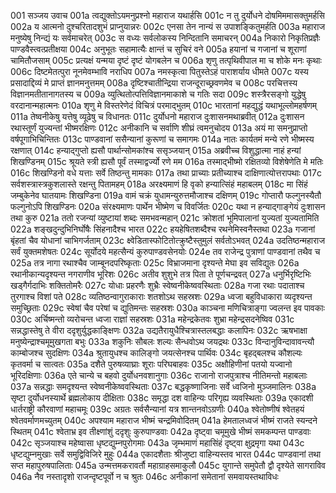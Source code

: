 001	सञ्जय उवाच
001a	त्वद्युक्तोऽयमनुप्रश्नो महाराज यथार्हसि
001c	न तु दुर्योधने दोषमिममासक्तुमर्हसि
002a	य आत्मनो दुश्चरितादशुभं प्राप्नुयान्नरः
002c	एनसा तेन नान्यं स उपाशङ्कितुमर्हति
003a	महाराज मनुष्येषु निन्द्यं यः सर्वमाचरेत्
003c	स वध्यः सर्वलोकस्य निन्दितानि समाचरन्
004a	निकारो निकृतिप्रज्ञैः पाण्डवैस्त्वत्प्रतीक्षया
004c	अनुभूतः सहामात्यैः क्षान्तं च सुचिरं वने
005a	हयानां च गजानां च शूराणां चामितौजसाम्
005c	प्रत्यक्षं यन्मया दृष्टं दृष्टं योगबलेन च
006a	शृणु तत्पृथिवीपाल मा च शोके मनः कृथाः
006c	दिष्टमेतत्पुरा नूनमेवम्भावि नराधिप
007a	नमस्कृत्वा पितुस्तेऽहं पाराशर्याय धीमते
007c	यस्य प्रसादाद्दिव्यं मे प्राप्तं ज्ञानमनुत्तमम्
008a	दृष्टिश्चातीन्द्रिया राजन्दूराच्छ्रवणमेव च
008c	परचित्तस्य विज्ञानमतीतानागतस्य च
009a	व्युत्थितोत्पत्तिविज्ञानमाकाशे च गतिः सदा
009c	शस्त्रैरसङ्गो युद्धेषु वरदानान्महात्मनः
010a	शृणु मे विस्तरेणेदं विचित्रं परमाद्भुतम्
010c	भारतानां महद्युद्धं यथाभूल्लोमहर्षणम्
011a	तेष्वनीकेषु यत्तेषु व्यूढेषु च विधानतः
011c	दुर्योधनो महाराज दुःशासनमथाब्रवीत्
012a	दुःशासन रथास्तूर्णं युज्यन्तां भीष्मरक्षिणः
012c	अनीकानि च सर्वाणि शीघ्रं त्वमनुचोदय
013a	अयं मा समनुप्राप्तो वर्षपूगाभिचिन्तितः
013c	पाण्डवानां ससैन्यानां कुरूणां च समागमः
014a	नातः कार्यतमं मन्ये रणे भीष्मस्य रक्षणात्
014c	हन्याद्गुप्तो ह्यसौ पार्थान्सोमकांश्च ससृञ्जयान्
015a	अब्रवीच्च विशुद्धात्मा नाहं हन्यां शिखण्डिनम्
015c	श्रूयते स्त्री ह्यसौ पूर्वं तस्माद्वर्ज्यो रणे मम
016a	तस्माद्भीष्मो रक्षितव्यो विशेषेणेति मे मतिः
016c	शिखण्डिनो वधे यत्ताः सर्वे तिष्ठन्तु मामकाः
017a	तथा प्राच्याः प्रतीच्याश्च दाक्षिणात्योत्तरापथाः
017c	सर्वशस्त्रास्त्रकुशलास्ते रक्षन्तु पितामहम्
018a	अरक्ष्यमाणं हि वृको हन्यात्सिंहं महाबलम्
018c	मा सिंहं जम्बुकेनेव घातयामः शिखण्डिना
019a	वामं चक्रं युधामन्युरुत्तमौजाश्च दक्षिणम्
019c	गोप्तारौ फल्गुनस्यैतौ फल्गुनोऽपि शिखण्डिनः
020a	संरक्ष्यमाणः पार्थेन भीष्मेण च विवर्जितः
020c	यथा न हन्याद्गाङ्गेयं दुःशासन तथा कुरु
021a	ततो रजन्यां व्युष्टायां शब्दः समभवन्महान्
021c	क्रोशतां भूमिपालानां युज्यतां युज्यतामिति
022a	शङ्खदुन्दुभिनिर्घोषैः सिंहनादैश्च भारत
022c	हयहेषितशब्दैश्च रथनेमिस्वनैस्तथा
023a	गजानां बृंहतां चैव योधानां चाभिगर्जताम्
023c	क्ष्वेडितास्फोटितोत्क्रुष्टैस्तुमुलं सर्वतोऽभवत्
024a	उदतिष्ठन्महाराज सर्वं युक्तमशेषतः
024c	सूर्योदये महत्सैन्यं कुरुपाण्डवसेनयोः
024e	तव राजेन्द्र पुत्राणां पाण्डवानां तथैव च
025a	तत्र नागा रथाश्चैव जाम्बूनदपरिष्कृताः
025c	विभ्राजमाना दृश्यन्ते मेघा इव सविद्युतः
026a	रथानीकान्यदृश्यन्त नगराणीव भूरिशः
026c	अतीव शुशुभे तत्र पिता ते पूर्णचन्द्रवत्
027a	धनुर्भिरृष्टिभिः खड्गैर्गदाभिः शक्तितोमरैः
027c	योधाः प्रहरणैः शुभ्रैः स्वेष्वनीकेष्ववस्थिताः
028a	गजा रथाः पदाताश्च तुरगाश्च विशां पते
028c	व्यतिष्ठन्वागुराकाराः शतशोऽथ सहस्रशः
029a	ध्वजा बहुविधाकारा व्यदृश्यन्त समुच्छ्रिताः
029c	स्वेषां चैव परेषां च द्युतिमन्तः सहस्रशः
030a	काञ्चना मणिचित्राङ्गा ज्वलन्त इव पावकाः
030c	अर्चिष्मन्तो व्यरोचन्त ध्वजा राज्ञां सहस्रशः
031a	महेन्द्रकेतवः शुभ्रा महेन्द्रसदनेष्विव
031c	सन्नद्धास्तेषु ते वीरा ददृशुर्युद्धकाङ्क्षिणः
032a	उद्यतैरायुधैश्चित्रास्तलबद्धाः कलापिनः
032c	ऋषभाक्षा मनुष्येन्द्राश्चमूमुखगता बभुः
033a	शकुनिः सौबलः शल्यः सैन्धवोऽथ जयद्रथः
033c	विन्दानुविन्दावावन्त्यौ काम्बोजश्च सुदक्षिणः
034a	श्रुतायुधश्च कालिङ्गो जयत्सेनश्च पार्थिवः
034c	बृहद्बलश्च कौशल्यः कृतवर्मा च सात्वतः
035a	दशैते पुरुषव्याघ्राः शूराः परिघबाहवः
035c	अक्षौहिणीनां पतयो यज्वानो भूरिदक्षिणाः
036a	एते चान्ये च बहवो दुर्योधनवशानुगाः
036c	राजानो राजपुत्राश्च नीतिमन्तो महाबलाः
037a	सन्नद्धाः समदृश्यन्त स्वेष्वनीकेष्ववस्थिताः
037c	बद्धकृष्णाजिनाः सर्वे ध्वजिनो मुञ्जमालिनः
038a	सृष्टा दुर्योधनस्यार्थे ब्रह्मलोकाय दीक्षिताः
038c	समृद्धा दश वाहिन्यः परिगृह्य व्यवस्थिताः
039a	एकादशी धार्तराष्ट्री कौरवाणां महाचमूः
039c	अग्रतः सर्वसैन्यानां यत्र शान्तनवोऽग्रणीः
040a	श्वेतोष्णीषं श्वेतहयं श्वेतवर्माणमच्युतम्
040c	अपश्याम महाराज भीष्मं चन्द्रमिवोदितम्
041a	हेमतालध्वजं भीष्मं राजते स्यन्दने स्थितम्
041c	श्वेताभ्र इव तीक्ष्णांशुं ददृशुः कुरुपाण्डवाः
042a	दृष्ट्वा चमूमुखे भीष्मं समकम्पन्त पाण्डवाः
042c	सृञ्जयाश्च महेष्वासा धृष्टद्युम्नपुरोगमाः
043a	जृम्भमाणं महासिंहं दृष्ट्वा क्षुद्रमृगा यथा
043c	धृष्टद्युम्नमुखाः सर्वे समुद्विविजिरे मुहुः
044a	एकादशैताः श्रीजुष्टा वाहिन्यस्तव भारत
044c	पाण्डवानां तथा सप्त महापुरुषपालिताः
045a	उन्मत्तमकरावर्तौ महाग्राहसमाकुलौ
045c	युगान्ते समुपेतौ द्वौ दृश्येते सागराविव
046a	नैव नस्तादृशो राजन्दृष्टपूर्वो न च श्रुतः
046c	अनीकानां समेतानां समवायस्तथाविधः
